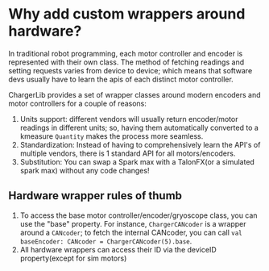 # Why add custom wrappers around hardware?

In traditional robot programming, each motor controller and encoder is represented with their own class.
The method of fetching readings and setting requests varies from device to device; which means that 
software devs usually have to learn the apis of each distinct motor controller.

ChargerLib provides a set of wrapper classes around modern encoders and motor controllers for a couple of reasons:

1. Units support: different vendors will usually return encoder/motor readings in different units; so, having them automatically
converted to a kmeasure ```Quantity``` makes the process more seamless.
2. Standardization: Instead of having to comprehensively learn the API's of multiple vendors, there is 1 standard API for all motors/encoders.
3. Substitution: You can swap a Spark max with a TalonFX(or a simulated spark max) without any code changes!

## Hardware wrapper rules of thumb

1. To access the base motor controller/encoder/gryoscope class, you can use the "base" property. 
   For instance, ```ChargerCANcoder``` is a wrapper around a ```CANcoder```; to fetch the internal
   CANcoder, you can call ```val baseEncoder: CANcoder = ChargerCANcoder(5).base```.
2. All hardware wrappers can access their ID via the deviceID property(except for sim motors)
